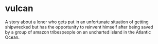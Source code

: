 # vulcan

A story about a loner who gets put in an unfortunate situation of getting shipwrecked but has the opportunity to reinvent himself after being saved by a group of amazon tribespeople on an uncharted island in the Atlantic Ocean.
